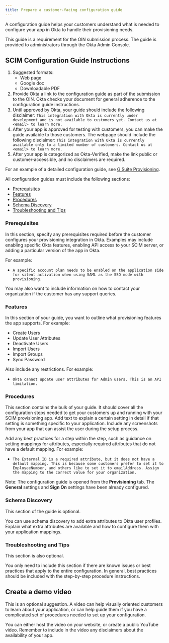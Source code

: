 ```yaml
---
title: Prepare a customer-facing configuration guide
---
```


A configuration guide helps your customers understand what is needed to configure your app in Okta to handle their provisioning needs.

This guide is a requirement for the OIN submission process. The guide is provided to administrators through the Okta Admin Console.

## SCIM Configuration Guide Instructions

1. Suggested formats:
    * Web page
    * Google doc
    * Downloadable PDF
1. Provide Okta a link to the configuration guide as part of the submission to the OIN. Okta checks your document for general adherence to the configuration guide instructions.
1. Until approved by Okta, your guide should include the following disclaimer:
  `This integration with Okta is currently under development and is not available to customers yet. Contact us at <email> to learn more.`
1. After your app is approved for testing with customers, you can make the guide available to those customers. The webpage should include the following disclaimer:
  `This integration with Okta is currently available only to a limited number of customers. Contact us at <email> to
learn more.`
1. After your app is categorized as Okta-Verified, make the link public or customer‐accessible, and no disclaimers are required.

For an example of a detailed configuration guide, see [G Suite Provisioning](https://help.okta.com/en/prod/okta_help_CSH.htm#ext_google-provisioning).

All configuration guides must include the following sections:

* [Prerequisites](#prerequisites)
* [Features](#features)
* [Procedures](#procedures)
* [Schema Discovery](#schema-discovery)
* [Troubleshooting and Tips](#troubleshooting-and-tips)

### Prerequisites

In this section, specify any prerequisites required before the customer configures your provisioning integration in Okta. Examples may include enabling specific Okta features, enabling API access to your SCIM server, or adding a particular version of the app in Okta.

For example:

* `A specific account plan needs to be enabled on the application side for silent activation when using SAML as the SSO mode with provisioning.`

You may also want to include information on how to contact your organization if the customer has any support queries.

### Features

In this section of your guide, you want to outline what provisioning features the app supports. For example:

* Create Users
* Update User Attributes
* Deactivate Users
* Import Users
* Import Groups
* Sync Password

Also include any restrictions. For example:

* `Okta cannot update user attributes for Admin users. This is an API limitation.`

### Procedures

This section contains the bulk of your guide. It should cover all the configuration steps needed to get your customers up and running with your SCIM provisioning app. Add text to explain a certain setting in detail if that setting is something specific to your application. Include any screenshots from your app that can assist the user during the setup process.

Add any best practices for a step within the step, such as guidance on setting mappings for attributes, especially required attributes that do not have a default mapping. For example:

* `The External ID is a required attribute, but it does not have a default mapping. This is because some customers prefer to set it to EmployeeNumber, and others like to set it to emailAddress. Assign the mapping to the correct value for your organization.`

Note: The configuration guide is opened from the **Provisioning** tab. The **General** settings and **Sign On** settings have been already configured.

### Schema Discovery

This section of the guide is optional.

You can use schema discovery to add extra attributes to Okta user profiles. Explain what extra attributes are available and how to configure them with your application mappings.

### Troubleshooting and Tips

This section is also optional.

You only need to include this section if there are known issues or best practices that apply to the entire configuration. In general, best practices should be included with the step-by-step procedure instructions.

## Create a demo video

This is an optional suggestion. A video can help visually oriented customers to learn about your application, or can help guide them if you have a complicated set of procedures needed to set up your configuration.

You can either host the video on your website, or create a public YouTube video. Remember to include in the video any disclaimers about the availability of your app.

<NextSectionLink/>
